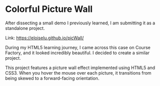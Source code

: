 # Colorful Picture Wall

After dissecting a small demo I previously learned, I am submitting it as a standalone project.

Link: https://eloiselu.github.io/picWall/

During my HTML5 learning journey, I came across this case on Course Factory, and it looked incredibly beautiful. I decided to create a similar project.

This project features a picture wall effect implemented using HTML5 and CSS3. When you hover the mouse over each picture, it transitions from being skewed to a forward-facing orientation.
